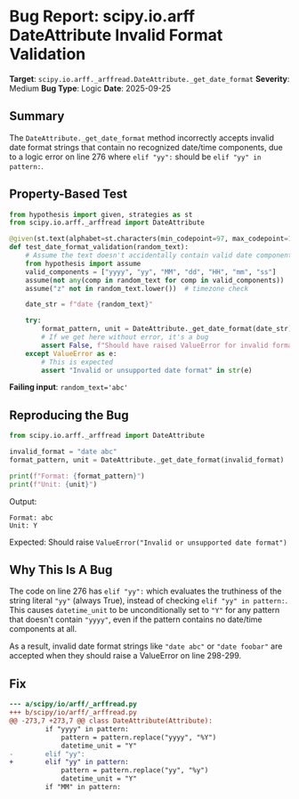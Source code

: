 # Bug Report: scipy.io.arff DateAttribute Invalid Format Validation

**Target**: `scipy.io.arff._arffread.DateAttribute._get_date_format`
**Severity**: Medium
**Bug Type**: Logic
**Date**: 2025-09-25

## Summary

The `DateAttribute._get_date_format` method incorrectly accepts invalid date format strings that contain no recognized date/time components, due to a logic error on line 276 where `elif "yy":` should be `elif "yy" in pattern:`.

## Property-Based Test

```python
from hypothesis import given, strategies as st
from scipy.io.arff._arffread import DateAttribute

@given(st.text(alphabet=st.characters(min_codepoint=97, max_codepoint=122), min_size=1, max_size=20))
def test_date_format_validation(random_text):
    # Assume the text doesn't accidentally contain valid date components
    from hypothesis import assume
    valid_components = ["yyyy", "yy", "MM", "dd", "HH", "mm", "ss"]
    assume(not any(comp in random_text for comp in valid_components))
    assume("z" not in random_text.lower())  # timezone check

    date_str = f"date {random_text}"

    try:
        format_pattern, unit = DateAttribute._get_date_format(date_str)
        # If we get here without error, it's a bug
        assert False, f"Should have raised ValueError for invalid format '{random_text}', but got format={format_pattern}, unit={unit}"
    except ValueError as e:
        # This is expected
        assert "Invalid or unsupported date format" in str(e)
```

**Failing input**: `random_text='abc'`

## Reproducing the Bug

```python
from scipy.io.arff._arffread import DateAttribute

invalid_format = "date abc"
format_pattern, unit = DateAttribute._get_date_format(invalid_format)

print(f"Format: {format_pattern}")
print(f"Unit: {unit}")
```

Output:
```
Format: abc
Unit: Y
```

Expected: Should raise `ValueError("Invalid or unsupported date format")`

## Why This Is A Bug

The code on line 276 has `elif "yy":` which evaluates the truthiness of the string literal `"yy"` (always True), instead of checking `elif "yy" in pattern:`. This causes `datetime_unit` to be unconditionally set to `"Y"` for any pattern that doesn't contain `"yyyy"`, even if the pattern contains no date/time components at all.

As a result, invalid date format strings like `"date abc"` or `"date foobar"` are accepted when they should raise a ValueError on line 298-299.

## Fix

```diff
--- a/scipy/io/arff/_arffread.py
+++ b/scipy/io/arff/_arffread.py
@@ -273,7 +273,7 @@ class DateAttribute(Attribute):
         if "yyyy" in pattern:
             pattern = pattern.replace("yyyy", "%Y")
             datetime_unit = "Y"
-        elif "yy":
+        elif "yy" in pattern:
             pattern = pattern.replace("yy", "%y")
             datetime_unit = "Y"
         if "MM" in pattern:
```